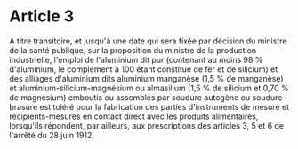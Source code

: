 # Article 3

A titre transitoire, et jusqu'à une date qui sera fixée par décision du ministre de la santé publique, sur la proposition du ministre de la production industrielle, l'emploi de l'aluminium dit pur (contenant au moins 98 % d'aluminium, le complément à 100 étant constitué de fer et de silicium) et des alliages d'aluminium dits aluminium manganèse (1,5 % de manganèse) et aluminium-silicium-magnésium ou almasilium (1,5 % de silicium et 0,70 % de magnésium) emboutis ou assemblés par soudure autogène ou soudure-brasure est toléré pour la fabrication des parties d'instruments de mesure et récipients-mesures en contact direct avec les produits alimentaires, lorsqu'ils répondent, par ailleurs, aux prescriptions des articles 3, 5 et 6 de l'arrêté du 28 juin 1912.
